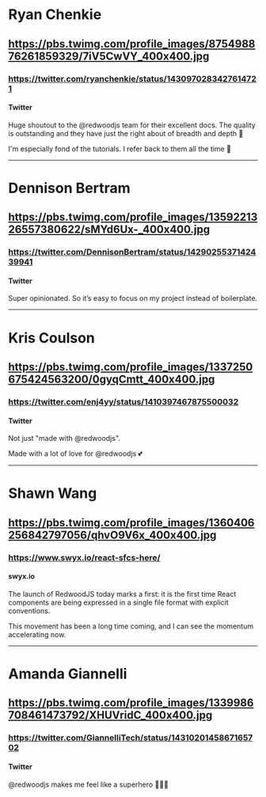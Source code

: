 # Ryan Chenkie
## https://pbs.twimg.com/profile_images/875498876261859329/7iV5CwVY_400x400.jpg
### https://twitter.com/ryanchenkie/status/1430970283427614721
#### Twitter

Huge shoutout to the @redwoodjs team for their excellent docs. The quality is outstanding and they have just the right about of breadth and depth 🎉

I'm especially fond of the tutorials. I refer back to them all the time 💯

---

# Dennison Bertram
## https://pbs.twimg.com/profile_images/1359221326557380622/sMYd6Ux-_400x400.jpg
### https://twitter.com/DennisonBertram/status/1429025537142439941
#### Twitter

Super opinionated. So it’s easy to focus on my project instead of boilerplate.

---

# Kris Coulson
## https://pbs.twimg.com/profile_images/1337250675424563200/0gyqCmtt_400x400.jpg
### https://twitter.com/enj4yy/status/1410397467875500032
#### Twitter

Not just "made with @redwoodjs".

Made with a lot of love for @redwoodjs 💕

---

# Shawn Wang
## https://pbs.twimg.com/profile_images/1360406256842797056/qhvO9V6x_400x400.jpg
### https://www.swyx.io/react-sfcs-here/
#### swyx.io

The launch of RedwoodJS today marks a first: it is the first time React components are being expressed in a single file format with explicit conventions.

This movement has been a long time coming, and I can see the momentum accelerating now.

---

# Amanda Giannelli
## https://pbs.twimg.com/profile_images/1339986708461473792/XHUVridC_400x400.jpg
### https://twitter.com/GiannelliTech/status/1431020145867165702
#### Twitter

@redwoodjs makes me feel like a superhero 🦹‍♀️🚀
